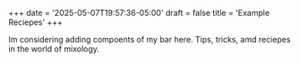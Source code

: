 +++
date = '2025-05-07T19:57:36-05:00'
draft = false 
title = 'Example Reciepes'
+++

Im considering adding compoents of my bar here.
Tips, tricks, amd reciepes in the world of mixology.

